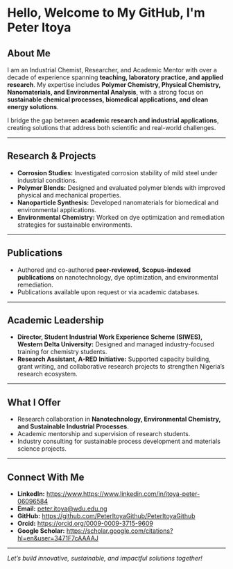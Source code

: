 # Hello, Welcome to My GitHub, I'm Peter Itoya

## About Me
I am an Industrial Chemist, Researcher, and Academic Mentor with over a decade of experience spanning **teaching, laboratory practice, and applied research**. My expertise includes **Polymer Chemistry, Physical Chemistry, Nanomaterials, and Environmental Analysis**, with a strong focus on **sustainable chemical processes, biomedical applications, and clean energy solutions**.  

I bridge the gap between **academic research and industrial applications**, creating solutions that address both scientific and real-world challenges.

---

## Research & Projects
- **Corrosion Studies:** Investigated corrosion stability of mild steel under industrial conditions.  
- **Polymer Blends:** Designed and evaluated polymer blends with improved physical and mechanical properties.  
- **Nanoparticle Synthesis:** Developed nanomaterials for biomedical and environmental applications.  
- **Environmental Chemistry:** Worked on dye optimization and remediation strategies for sustainable environments.  

---

## Publications
- Authored and co-authored **peer-reviewed, Scopus-indexed publications** on nanotechnology, dye optimization, and environmental remediation.  
- Publications available upon request or via academic databases.

---

## Academic Leadership
- **Director, Student Industrial Work Experience Scheme (SIWES), Western Delta University:** Designed and managed industry-focused training for chemistry students.  
- **Research Assistant, A-RED Initiative:** Supported capacity building, grant writing, and collaborative research projects to strengthen Nigeria’s research ecosystem.  

---

## What I Offer
- Research collaboration in **Nanotechnology, Environmental Chemistry, and Sustainable Industrial Processes**.  
- Academic mentorship and supervision of research students.  
- Industry consulting for sustainable process development and materials science projects.  

---

## Connect With Me
- **LinkedIn:** https://www.https://www.linkedin.com/in/itoya-peter-06096584  
- **Email:** peter.itoya@wdu.edu.ng  
- **GitHub:** https://github.com/PeterItoyaGithub/PeterItoyaGithub
- **Orcid:** https://orcid.org/0009-0009-3715-9609
- **Google Scholar:** https://scholar.google.com/citations?hl=en&user=3471F7cAAAAJ


---

 *Let’s build innovative, sustainable, and impactful solutions together!*  
